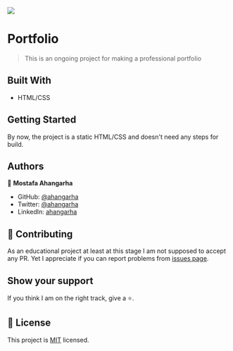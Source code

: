 ![](https://img.shields.io/badge/Microverse-blueviolet)

# Portfolio

> This is an ongoing project for making a professional portfolio

## Built With

- HTML/CSS

## Getting Started

By now, the project is a static HTML/CSS and doesn't need any steps for build.

## Authors

👤 **Mostafa Ahangarha**

- GitHub: [@ahangarha](https://github.com/ahangarha)
- Twitter: [@ahangarha](https://twitter.com/ahangarha)
- LinkedIn: [ahangarha](https://linkedin.com/in/ahangarha)

## 🤝 Contributing

As an educational project at least at this stage I am not supposed to accept any PR. Yet I appreciate if you can report problems from [issues page](../../issues/).

## Show your support

If you think I am on the right track, give a ⭐️.

## 📝 License

This project is [MIT](./LICENSE) licensed.
